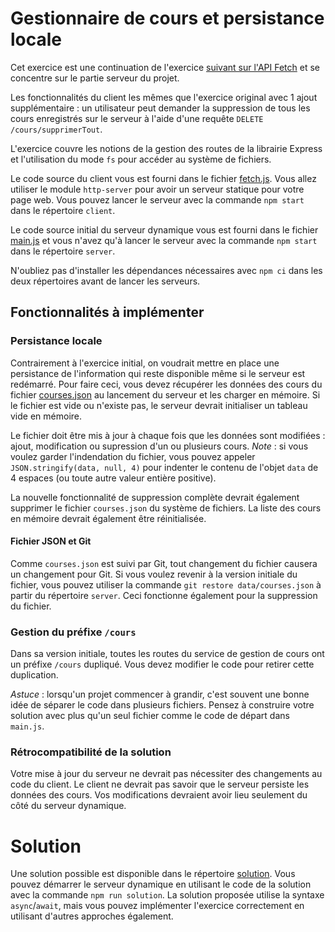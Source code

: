 # Gestionnaire de cours et persistance locale

Cet exercice est une continuation de l'exercice [suivant sur l'API Fetch](https://github.com/LOG2440/Exercices/tree/master/Async/Class) et se concentre sur le partie serveur du projet.

Les fonctionnalités du client les mêmes que l'exercice original avec 1 ajout supplémentaire : un utilisateur peut demander la suppression de tous les cours enregistrés sur le serveur à l'aide d'une requête `DELETE /cours/supprimerTout`. 

L'exercice couvre les notions de la gestion des routes de la librairie Express et l'utilisation du mode `fs` pour accéder au système de fichiers. 

Le code source du client vous est fourni dans le fichier [fetch.js](./client/fetch.js). Vous allez utiliser le module `http-server` pour avoir un serveur statique pour votre page web. Vous pouvez lancer le serveur avec la commande `npm start` dans le répertoire `client`.

Le code source initial du serveur dynamique vous est fourni dans le fichier [main.js](./server/main.js) et vous n'avez qu'à lancer le serveur avec la commande `npm start` dans le répertoire `server`.

N'oubliez pas d'installer les dépendances nécessaires avec `npm ci` dans les deux répertoires avant de lancer les serveurs.

## Fonctionnalités à implémenter

### Persistance locale

Contrairement à l'exercice initial, on voudrait mettre en place une persistance de l'information qui reste disponible même si le serveur est redémarré. Pour faire ceci, vous devez récupérer les données des cours du fichier [courses.json](./server/data/courses.json) au lancement du serveur et les charger en mémoire. Si le fichier est vide ou n'existe pas, le serveur devrait initialiser un tableau vide en mémoire.

Le fichier doit être mis à jour à chaque fois que les données sont modifiées : ajout, modification ou supression d'un ou plusieurs cours. *Note* : si vous voulez garder l'indendation du fichier, vous pouvez appeler `JSON.stringify(data, null, 4)` pour indenter le contenu de l'objet `data` de 4 espaces (ou toute autre valeur entière positive).

La nouvelle fonctionnalité de suppression complète devrait également supprimer le fichier `courses.json` du système de fichiers. La liste des cours en mémoire devrait également être réinitialisée.

#### Fichier JSON et Git

Comme `courses.json` est suivi par Git, tout changement du fichier causera un changement pour Git. Si vous voulez revenir à la version initiale du fichier, vous pouvez utiliser la commande `git restore data/courses.json` à partir du répertoire `server`. Ceci fonctionne également pour la suppression du fichier. 

### Gestion du préfixe `/cours`

Dans sa version initiale, toutes les routes du service de gestion de cours ont un préfixe `/cours` dupliqué. Vous devez modifier le code pour retirer cette duplication.

*Astuce* : lorsqu'un projet commencer à grandir, c'est souvent une bonne idée de séparer le code dans plusieurs fichiers. Pensez à construire votre solution avec plus qu'un seul fichier comme le code de départ dans `main.js`.

### Rétrocompatibilité de la solution

Votre mise à jour du serveur ne devrait pas nécessiter des changements au code du client. Le client ne devrait pas savoir que le serveur persiste les données des cours. Vos modifications devraient avoir lieu seulement du côté du serveur dynamique.

# Solution

Une solution possible est disponible dans le répertoire [solution](./server/solution/). Vous pouvez démarrer le serveur dynamique en utilisant le code de la solution avec la commande `npm run solution`. La solution proposée utilise la syntaxe `async`/`await`, mais vous pouvez implémenter l'exercice correctement en utilisant d'autres approches également.